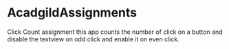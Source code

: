 # AcadgildAssignments
Click Count assignment
this app counts the number of click on a button and disable the textview on odd click and enable it on even click.

